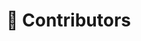 <!-- Part of the Exeme Project, under the MIT license. See '/LICENSE' for license information. SPDX-License-Identifier: MIT License. -->

# 👤 Contributors

<!-- ALL-CONTRIBUTORS-LIST:START - Do not remove or modify this section -->
<!-- prettier-ignore-start -->
<!-- markdownlint-disable -->

<!-- markdownlint-restore -->
<!-- prettier-ignore-end -->

<!-- ALL-CONTRIBUTORS-LIST:END -->
